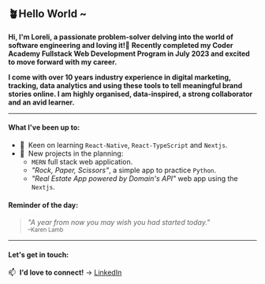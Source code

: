 ## 🪴Hello World ~ ##

**Hi, I'm Loreli, a passionate problem-solver delving into the world of software engineering and loving it!💃**
**Recently completed my Coder Academy Fullstack Web Development Program in July 2023 and excited to move forward with my career.**

**I come with over 10 years industry experience in digital marketing, tracking, data analytics and using these tools to tell meaningful brand stories online. I am highly organised, data-inspired, a strong collaborator and an avid learner.**
______

#### What I've been up to:

- 🔭&nbsp; Keen on learning `React-Native`, `React-TypeScript` and `Nextjs`.
- 🌱&nbsp; New projects in the planning:
  - `MERN` full stack web application. 
  - *"Rock, Paper, Scissors"*, a simple app to practice `Python`.
  - *"Real Estate App powered by Domain's API"* web app using the `Nextjs`. 


#### Reminder of the day:
> *"A year from now you may wish you had started today."*
<br/><sub>–Karen Lamb</sub>

---
#### Let's get in touch:

<!-- 🏠&nbsp; **Please visit** → [/](https://) -->

📫&nbsp;  **I'd love to connect!** →  [LinkedIn](https://www.linkedin.com/in/loreli-de-jesus-084b571a5/)

<!--
**DJ-Lor/DJ-Lor** is a ✨ _special_ ✨ repository because its `README.md` (this file) appears on your GitHub profile.

Here are some ideas to get you started:

- 🔭 I’m currently working on ...
- 🌱 I’m currently learning ...
- 👯 I’m looking to collaborate on ...
- 🤔 I’m looking for help with ...
- 💬 Ask me about ...
- 📫 How to reach me: ...
- 😄 Pronouns: ...
- ⚡ Fun fact: ...
-->
